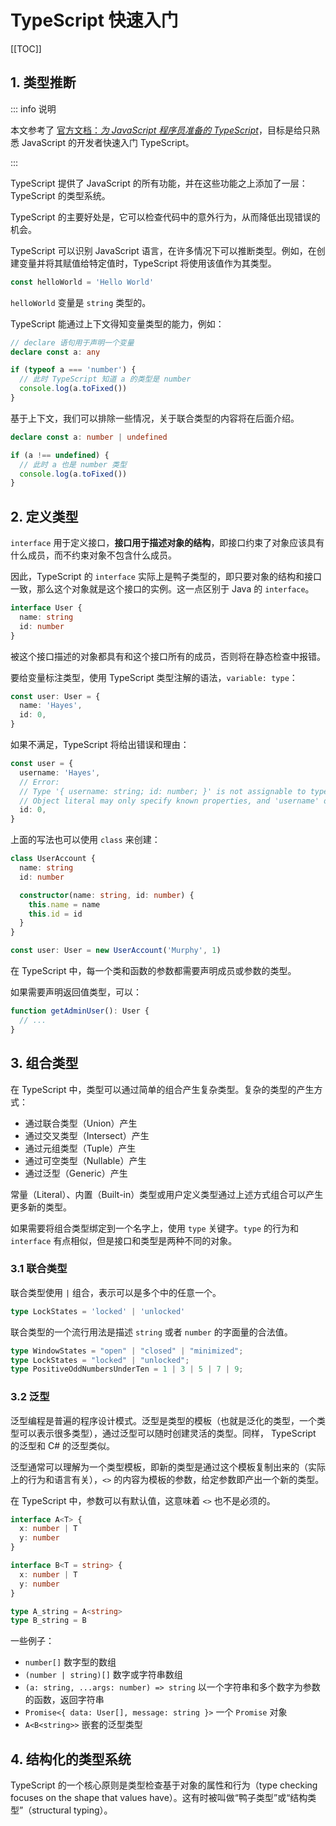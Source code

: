 # TypeScript 快速入门

[[TOC]]

## 1. 类型推断

::: info 说明

本文参考了 [官方文档：*为 JavaScript 程序员准备的 TypeScript*](https://www.typescriptlang.org/zh/docs/handbook/typescript-in-5-minutes.html)，目标是给只熟悉 JavaScript 的开发者快速入门 TypeScript。

:::

TypeScript 提供了 JavaScript 的所有功能，并在这些功能之上添加了一层：TypeScript 的类型系统。

TypeScript 的主要好处是，它可以检查代码中的意外行为，从而降低出现错误的机会。

TypeScript 可以识别 JavaScript 语言，在许多情况下可以推断类型。例如，在创建变量并将其赋值给特定值时，TypeScript 将使用该值作为其类型。

```ts
const helloWorld = 'Hello World'
```

`helloWorld` 变量是 `string` 类型的。

TypeScript 能通过上下文得知变量类型的能力，例如：

```ts
// declare 语句用于声明一个变量
declare const a: any

if (typeof a === 'number') {
  // 此时 TypeScript 知道 a 的类型是 number
  console.log(a.toFixed())
}
```

基于上下文，我们可以排除一些情况，关于联合类型的内容将在后面介绍。

```ts
declare const a: number | undefined

if (a !== undefined) {
  // 此时 a 也是 number 类型
  console.log(a.toFixed())
}
```

## 2. 定义类型

`interface` 用于定义接口，**接口用于描述对象的结构**，即接口约束了对象应该具有什么成员，而不约束对象不包含什么成员。

因此，TypeScript 的 `interface` 实际上是鸭子类型的，即只要对象的结构和接口一致，那么这个对象就是这个接口的实例。这一点区别于 Java 的 `interface`。

```ts
interface User {
  name: string
  id: number
}
```

被这个接口描述的对象都具有和这个接口所有的成员，否则将在静态检查中报错。

要给变量标注类型，使用 TypeScript 类型注解的语法，`variable: type`：

```ts
const user: User = {
  name: 'Hayes',
  id: 0,
}
```

如果不满足，TypeScript 将给出错误和理由：

```ts
const user = {
  username: 'Hayes',
  // Error:
  // Type '{ username: string; id: number; }' is not assignable to type 'User'.
  // Object literal may only specify known properties, and 'username' does not exist in type 'User'.
  id: 0,
}
```

上面的写法也可以使用 `class` 来创建：

```ts
class UserAccount {
  name: string
  id: number

  constructor(name: string, id: number) {
    this.name = name
    this.id = id
  }
}

const user: User = new UserAccount('Murphy', 1)
```

在 TypeScript 中，每一个类和函数的参数都需要声明成员或参数的类型。

如果需要声明返回值类型，可以：

```ts
function getAdminUser(): User {
  // ...
}
```

## 3. 组合类型

在 TypeScript 中，类型可以通过简单的组合产生复杂类型。复杂的类型的产生方式：

- 通过联合类型（Union）产生
- 通过交叉类型（Intersect）产生
- 通过元组类型（Tuple）产生
- 通过可空类型（Nullable）产生
- 通过泛型（Generic）产生

常量（Literal）、内置（Built-in）类型或用户定义类型通过上述方式组合可以产生更多新的类型。

如果需要将组合类型绑定到一个名字上，使用 `type` 关键字。`type` 的行为和 `interface` 有点相似，但是接口和类型是两种不同的对象。

### 3.1 联合类型

联合类型使用 `|` 组合，表示可以是多个中的任意一个。

```ts
type LockStates = 'locked' | 'unlocked'
```

联合类型的一个流行用法是描述 `string` 或者 `number` 的字面量的合法值。

```ts
type WindowStates = "open" | "closed" | "minimized";
type LockStates = "locked" | "unlocked";
type PositiveOddNumbersUnderTen = 1 | 3 | 5 | 7 | 9;
```

### 3.2 泛型

泛型编程是普遍的程序设计模式。泛型是类型的模板（也就是泛化的类型，一个类型可以表示很多类型），通过泛型可以随时创建灵活的类型。同样， TypeScript 的泛型和 C# 的泛型类似。

泛型通常可以理解为一个类型模板，即新的类型是通过这个模板复制出来的（实际上的行为和语言有关），`<>` 的内容为模板的参数，给定参数即产出一个新的类型。

在 TypeScript 中，参数可以有默认值，这意味着 `<>` 也不是必须的。

```ts
interface A<T> {
  x: number | T
  y: number
}

interface B<T = string> {
  x: number | T
  y: number
}

type A_string = A<string>
type B_string = B
```

一些例子：

- `number[]` 数字型的数组
- `(number | string)[]` 数字或字符串数组
- `(a: string, ...args: number) => string` 以一个字符串和多个数字为参数的函数，返回字符串
- `Promise<{ data: User[], message: string }>` 一个 `Promise` 对象
- `A<B<string>>` 嵌套的泛型类型

## 4. 结构化的类型系统

TypeScript 的一个核心原则是类型检查基于对象的属性和行为（type checking focuses on the shape that values have）。这有时被叫做“鸭子类型”或“结构类型”（structural typing）。
